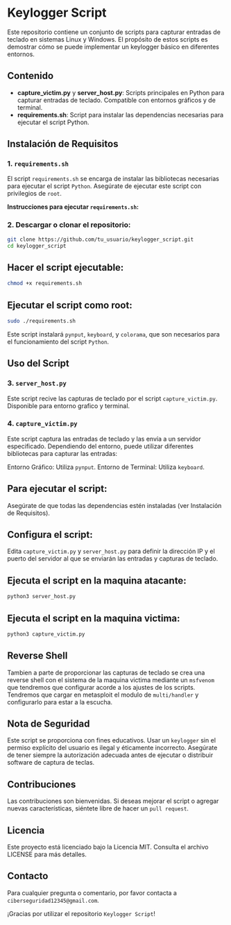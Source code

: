 # Keylogger Script

Este repositorio contiene un conjunto de scripts para capturar entradas de teclado en sistemas Linux y Windows. 
El propósito de estos scripts es demostrar cómo se puede implementar un keylogger básico en diferentes entornos.

## Contenido

- **capture_victim.py** y **server_host.py**: Scripts principales en Python para capturar entradas de teclado. Compatible con entornos gráficos y de terminal.
- **requirements.sh**: Script para instalar las dependencias necesarias para ejecutar el script Python.

## Instalación de Requisitos

### 1. `requirements.sh`

El script `requirements.sh` se encarga de instalar las bibliotecas necesarias para ejecutar el script `Python`. Asegúrate de ejecutar este script con privilegios de `root`.

**Instrucciones para ejecutar `requirements.sh`:**

### 2. **Descargar o clonar el repositorio**:

   ```bash
   git clone https://github.com/tu_usuario/keylogger_script.git
   cd keylogger_script
   ```

## Hacer el script ejecutable:

 ```bash
 chmod +x requirements.sh
 ```

## Ejecutar el script como root:

 ```bash
 sudo ./requirements.sh
 ```

Este script instalará `pynput`, `keyboard`, y `colorama`, que son necesarios para el funcionamiento del script `Python`.

## Uso del Script

### 3. `server_host.py`

Este script recive las capturas de teclado por el script `capture_victim.py`. 
Disponible para entorno grafico y terminal.

### 4. `capture_victim.py`

Este script captura las entradas de teclado y las envía a un servidor especificado. Dependiendo del entorno, puede utilizar diferentes bibliotecas para capturar las entradas:

Entorno Gráfico: Utiliza `pynput`.
Entorno de Terminal: Utiliza `keyboard`.

## Para ejecutar el script:

Asegúrate de que todas las dependencias estén instaladas (ver Instalación de Requisitos).

## Configura el script:

Edita `capture_victim.py` y `server_host.py` para definir la dirección IP y el puerto del servidor al que se enviarán las entradas y capturas de teclado.

## Ejecuta el script en la maquina atacante:

```bash
python3 server_host.py
```

## Ejecuta el script en la maquina victima:

```bash
python3 capture_victim.py
```

## Reverse Shell

Tambien a parte de proporcionar las capturas de teclado se crea una reverse shell con el sistema de la maquina victima mediante un `msfvenom` que tendremos que configurar acorde a los ajustes de los scripts.
Tendremos que cargar en metasploit el modulo de `multi/handler` y configurarlo para estar a la escucha.

## Nota de Seguridad

Este script se proporciona con fines educativos. Usar un `keylogger` sin el permiso explícito del usuario es ilegal y éticamente incorrecto. 
Asegúrate de tener siempre la autorización adecuada antes de ejecutar o distribuir software de captura de teclas.

## Contribuciones

Las contribuciones son bienvenidas. Si deseas mejorar el script o agregar nuevas características, siéntete libre de hacer un `pull request`.

## Licencia

Este proyecto está licenciado bajo la Licencia MIT. Consulta el archivo LICENSE para más detalles.

## Contacto

Para cualquier pregunta o comentario, por favor contacta a `ciberseguridad12345@gmail.com`.

¡Gracias por utilizar el repositorio `Keylogger Script`!
